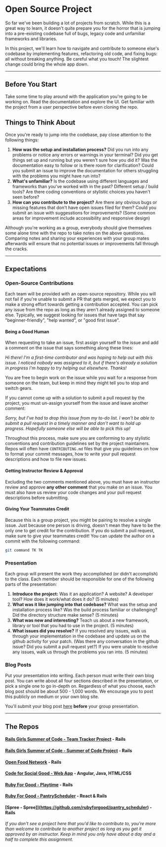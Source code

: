 # Open Source Project

So far we've been building a lot of projects from scratch. While this is a great way to learn, it doesn't quite prepare you for the horror that is jumping into a pre-existing codebase full of bugs, legacy code and unfamiliar frameworks and libraries.

In this project, we'll learn how to navigate and contribute to someone else's codebase by implementing features, refactoring old code, and fixing bugs: all without breaking anything. Be careful what you touch! The slightest change could bring the whole app down.

-----------------------------------------------------------

## Before You Start

Take some time to play around with the application you're going to be working on. Read the documentation and explore the UI. Get familiar with the project from a user perspective before even cloning the repo.

## Things to Think About

Once you're ready to jump into the codebase, pay close attention to the following things:

1. **How was the setup and installation process?** Did you run into any problems or notice any errors or warnings in your terminal? Did you get things set up and running but you weren't sure how you did it? Was the documentation easy to follow or is there room for clarification? Could you submit an issue to improve the documentation for others struggling with the problems you might have run into?
2. **What's unfamiliar?** Is the codebase using different languages and frameworks than you've worked with in the past? Different setup / build tools? Are there coding conventions or stylistic choices you haven't seen before?
3. **How can you contribute to the project?** Are there any obvious bugs or missing features that don't have open issues filed for them? Could you submit an issue with suggesstions for improvements? (Some common areas for improvement include accessibility and responsive design)

Although you're working as a group, everybody should give themselves some alone time with the repo to take notes on the above questions. Comparing notes and sharing your experiences with your group mates afterwards will ensure that no potential issues or improvements fall through the cracks.

-----------------------------------------------------------

## Expectations

### Open-Source Contributions

Each team will be provided with an open-source repository. While you will not fail if you're unable to submit a PR that gets merged, we expect you to make a strong effort towards getting a contribution accepted. You can pick any issue from the repo as long as they aren't already assigned to someone else. Typically, we suggest looking for issues that have tags that say "beginner-friendly", "help wanted", or "good first issue".

#### Being a Good Human

When requesting to take an issue, first assign yourself to the issue and add a comment on the issue that says something along these lines:

*Hi there! I'm a first-time contributor and was hoping to help out with this issue. I noticed nobody was assigned to it, but if there's already a solution in progress I'm happy to try helping out elsewhere. Thanks!*

You are free to begin work on the issue while you wait for a response from someone on the team, but keep in mind they might tell you to stop and switch gears.

If you cannot come up with a solution to submit a pull request by the project, you must un-assign yourself from the issue and leave another comment:

*Sorry, but I've had to drop this issue from my to-do list. I won't be able to submit a pull request in a timely manner and don't want to hold up progress. Hopefully someone else will be able to pick this up!*

Throughout this process, make sure you are conforming to any stylistic conventions and contribution guidelines set by the project maintainers. Repos will often have `CONTRIBUTING.md` files that give you guidelines on how to format your commit messages, how to write your pull request descriptions and how to file new issues.

#### Getting Instructor Review & Approval

Excluding the two comments mentioned above, you must have an instructor review and approve **any other comment** that you make on an issue. You must also have us review your code changes and your pull request descriptions before submitting.

#### Giving Your Teammates Credit

Because this is a group project, you might be pairing to resolve a single issue. Just because one person is driving, doesn't mean they have to be the only one to get credit for the contribution. If you do submit a pull request, make sure to give your teammates credit! You can update the author on a commit with the following command:

```bash
git command TK TK
```

### Presentation

Each group will present the work they accomplished (or didn't accomplish) to the class. Each member should be responsible for one of the following parts of the presentation:

1. **Introduce the project:** Was it an application? A website? A developer tool? How does it work/what does it do? (5 minutes)
2. **What was it like jumping into that codebase?** What was the setup and installation process like? Was the build process familiar or challenging? Did the directory structure make sense? (5 minutes)
3. **What was new and interesting?** Teach us about a new framework, library or tool that you had to use in the project. (5 minutes)
4. **What issues did you resolve?** If you resolved any issues, walk us through your implementation in the codebase and update us on the github activity for your patch. (Was there any conversation in the github issue? Did you submit a pull request yet?) If you were unable to resolve any issues, walk us through the problems you ran into. (5 minutes)

### Blog Posts

Put your presentation into writing. Each person must write their own blog post. You can write about all four sections described in the presentation, or pick a single one to go in-depth on. Regardless of what you choose, each blog post should be about 500 - 1,000 words. We encourage you to post this publicly on medium or your own blog site.

You'll submit your blog post [here](https://github.com/turingschool/ruby-submissions/blob/master/1706-b/4module/oss_blog_submission.md) **before** your group presentation.

-----------------------------------------------------------

## The Repos

#### [Rails Girls Summer of Code - Team Tracker Project](https://github.com/rails-girls-summer-of-code/rgsoc-teams) - Rails
#### [Rails Girls Summer of Code - Summer of Code Project](https://github.com/rails-girls-summer-of-code/summer-of-code) - Rails
#### [Open Food Network](https://github.com/openfoodfoundation/openfoodnetwork) - Rails
#### [Code for Social Good - Web App](https://github.com/Code4SocialGood/c4sg-web) - Angular, Java, HTML/CSS
#### [Ruby For Good - Playtime](https://github.com/rubyforgood/playtime) - Rails
#### [Ruby For Good - PantryScheduler](https://github.com/rubyforgood/pantry_scheduler) - React & Rails
#### [Spree - Spree]](https://github.com/rubyforgood/pantry_scheduler) -  Rails

_If you don't see a project here that you'd like to contribute to, you're more than welcome to contribute to another project as long as you get it approved by an instructor. Keep in mind you only have about a day and a half to complete this assignment._

<!--### [Vets.gov](https://github.com/department-of-veterans-affairs/vets-website)

**Potential Issues:**

* [#3434](https://github.com/department-of-veterans-affairs/vets-website/issues/3434)
* [#3274](https://github.com/department-of-veterans-affairs/vets-website/issues/3274)
* [#5221](https://github.com/department-of-veterans-affairs/vets-website/issues/5221)

### [18F Crime Data](https://github.com/18F/crime-data-frontend)

**Potential Issues:**

* [#1136](https://github.com/18F/crime-data-frontend/issues/1136)
* [#1135](https://github.com/18F/crime-data-frontend/issues/1135)
* [#1088](https://github.com/18F/crime-data-frontend/issues/1088)
* [#1008](https://github.com/18F/crime-data-frontend/issues/1008)
* [#990](https://github.com/18F/crime-data-frontend/issues/990)

### [Swagger UI](https://github.com/swagger-api/swagger-ui)

**Potential Issues:**

* [#3393](https://github.com/swagger-api/swagger-ui/issues/3393)
* [#3359](https://github.com/swagger-api/swagger-ui/issues/3359)
* [#3269](https://github.com/swagger-api/swagger-ui/issues/3269)

### [Open Food Network](https://github.com/openfoodfoundation/openfoodnetwork)

**Potential Issues:**
* [#1311](https://github.com/openfoodfoundation/openfoodnetwork/issues/1311)
* [#1306](https://github.com/openfoodfoundation/openfoodnetwork/issues/1306)
* [#1296](https://github.com/openfoodfoundation/openfoodnetwork/issues/1296)
* [#1382](https://github.com/openfoodfoundation/openfoodnetwork/issues/1382)
* [#1307](https://github.com/openfoodfoundation/openfoodnetwork/issues/1307)-->
